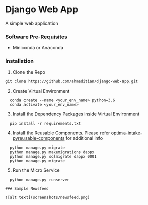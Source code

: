 # Django Web App
A simple web application

### Software Pre-Requisites
- Miniconda or Anaconda

### Installation
1. Clone the Repo
```
git clone https://github.com/ahmeditian/django-web-app.git
```
2. Create Virtual Environment
```
  conda create --name <your_env_name> python=3.6
  conda activate <your_env_name>
```
3. Install the Dependency Packages inside Virtual Environment
```
  pip install -r requirements.txt
```
4. Install the Reusable Components. Please refer [optima-intake-pyreusable-components](https://github.com/CognizantStudio/optima-intake-pyreusable-comp.git) for additional info
```
  python manage.py migrate
  python manage.py makemigrations dappx
  python manage.py sqlmigrate dappx 0001
  python manage.py migrate
```
5. Run the Micro Service
```
  python manage.py runserver

### Sample Newsfeed 

![alt text](screenshots/newsfeed.png)
